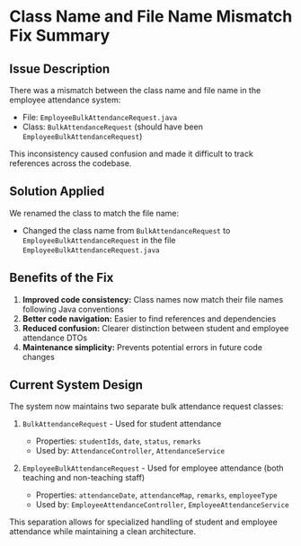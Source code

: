 # Class Name and File Name Mismatch Fix Summary

## Issue Description

There was a mismatch between the class name and file name in the employee attendance system:

- File: `EmployeeBulkAttendanceRequest.java` 
- Class: `BulkAttendanceRequest` (should have been `EmployeeBulkAttendanceRequest`)

This inconsistency caused confusion and made it difficult to track references across the codebase.

## Solution Applied

We renamed the class to match the file name:
- Changed the class name from `BulkAttendanceRequest` to `EmployeeBulkAttendanceRequest` in the file `EmployeeBulkAttendanceRequest.java`

## Benefits of the Fix

1. **Improved code consistency:** Class names now match their file names following Java conventions
2. **Better code navigation:** Easier to find references and dependencies
3. **Reduced confusion:** Clearer distinction between student and employee attendance DTOs
4. **Maintenance simplicity:** Prevents potential errors in future code changes

## Current System Design

The system now maintains two separate bulk attendance request classes:

1. `BulkAttendanceRequest` - Used for student attendance
   - Properties: `studentIds`, `date`, `status`, `remarks`
   - Used by: `AttendanceController`, `AttendanceService`

2. `EmployeeBulkAttendanceRequest` - Used for employee attendance (both teaching and non-teaching staff)
   - Properties: `attendanceDate`, `attendanceMap`, `remarks`, `employeeType`
   - Used by: `EmployeeAttendanceController`, `EmployeeAttendanceService`

This separation allows for specialized handling of student and employee attendance while maintaining a clean architecture.
